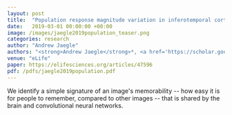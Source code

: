 ```yaml
---
layout: post
title:  "Population response magnitude variation in inferotemporal cortex predicts image memorability"
date:   2019-03-01 00:00:00 +00:00
image: /images/jaegle2019population_teaser.png
categories: research
author: "Andrew Jaegle"
authors: "<strong>Andrew Jaegle</strong>*, <a href='https://scholar.google.com/citations?user=G4YlYZUAAAAJ&hl'>Vahid Mehrpour</a>*, <a href='https://www.uwo.ca/bmi/investigators/yalda-mohsenzadeh.html'>Yalda Mohsenzadeh</a>*, <a href='https://scholar.google.com/citations?user=V1A0tlcAAAAJ&hl'>Travis Meyer</a>, <a href='http://olivalab.mit.edu/'>Aude Oliva</a>, <a href='https://www.sas.upenn.edu/psych/rust-lab/'>Nicole Rust</a>"
venue: "eLife"
paper: https://elifesciences.org/articles/47596
pdf: /pdfs/jaegle2019population.pdf
---
```

We identify a simple signature of an image's memorability -- how easy it is for people to remember, compared to other images -- that is shared by the brain and convolutional neural networks.